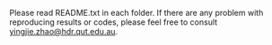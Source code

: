 Please read README.txt in each folder. 
If there are any problem with reproducing results or codes, please feel free to consult yingjie.zhao@hdr.qut.edu.au.
